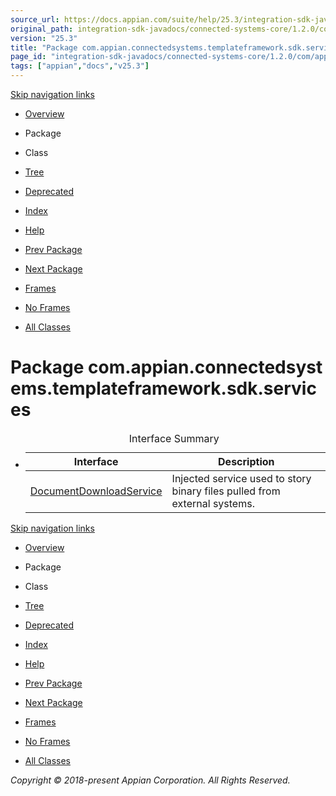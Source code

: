 ```yaml
---
source_url: https://docs.appian.com/suite/help/25.3/integration-sdk-javadocs/connected-systems-core/1.2.0/com/appian/connectedsystems/templateframework/sdk/services/package-summary.html
original_path: integration-sdk-javadocs/connected-systems-core/1.2.0/com/appian/connectedsystems/templateframework/sdk/services/package-summary.html
version: "25.3"
title: "Package com.appian.connectedsystems.templateframework.sdk.services"
page_id: "integration-sdk-javadocs/connected-systems-core/1.2.0/com/appian/connectedsystems/templateframework/sdk/services/package-summary"
tags: ["appian","docs","v25.3"]
---
```



[Skip navigation links](#skip.navbar.top "Skip navigation links")

-   [Overview](../../../../../../overview-summary.html)
-   Package
-   Class
-   [Tree](package-tree.html)
-   [Deprecated](../../../../../../deprecated-list.html)
-   [Index](../../../../../../index-all.html)
-   [Help](../../../../../../help-doc.html)

-   [Prev Package](../../../../../../com/appian/connectedsystems/templateframework/sdk/oauth/package-summary.html)
-   [Next Package](../../../../../../com/appian/connectedsystems/templateframework/sdk/services/exceptions/package-summary.html)

-   [Frames](../../../../../../index.html?com/appian/connectedsystems/templateframework/sdk/services/package-summary.html)
-   [No Frames](package-summary.html)

-   [All Classes](../../../../../../allclasses-noframe.html)

# Package com.appian.connectedsystems.templateframework.sdk.services

-   <table class="typeSummary" border="0" cellpadding="3" cellspacing="0" summary="Interface Summary table, listing interfaces, and an explanation"><caption><span>Interface Summary</span><span class="tabEnd">&nbsp;</span></caption><tbody><tr><th class="colFirst" scope="col">Interface</th><th class="colLast" scope="col">Description</th></tr></tbody><tbody><tr class="altColor"><td class="colFirst"><a href="../../../../../../com/appian/connectedsystems/templateframework/sdk/services/DocumentDownloadService.html" title="interface in com.appian.connectedsystems.templateframework.sdk.services">DocumentDownloadService</a></td><td class="colLast"><div class="block">Injected service used to story binary files pulled from external systems.</div></td></tr></tbody></table>

[Skip navigation links](#skip.navbar.bottom "Skip navigation links")

-   [Overview](../../../../../../overview-summary.html)
-   Package
-   Class
-   [Tree](package-tree.html)
-   [Deprecated](../../../../../../deprecated-list.html)
-   [Index](../../../../../../index-all.html)
-   [Help](../../../../../../help-doc.html)

-   [Prev Package](../../../../../../com/appian/connectedsystems/templateframework/sdk/oauth/package-summary.html)
-   [Next Package](../../../../../../com/appian/connectedsystems/templateframework/sdk/services/exceptions/package-summary.html)

-   [Frames](../../../../../../index.html?com/appian/connectedsystems/templateframework/sdk/services/package-summary.html)
-   [No Frames](package-summary.html)

-   [All Classes](../../../../../../allclasses-noframe.html)

_Copyright © 2018-present Appian Corporation. All Rights Reserved._